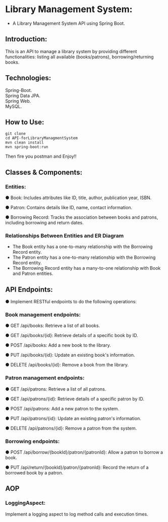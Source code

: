 # Library Management System:
- A Library Management System API using Spring Boot.
  
## Introduction:
This is an API to manage a library system by providing different functionalities: listing all available (books/patrons), borrowing/returning books.

## Technologies:
Spring-Boot.                      
Spring Data JPA.                        
Spring Web.                      
MySQL.

## How to Use:
```
git clone 
cd API-forLibraryManagmentSystem
mvn clean install
mvn spring-boot:run
```
Then fire you postman and Enjoy!!

## Classes & Components:
### Entities:

● Book: Includes attributes like ID, title, author, publication year, ISBN.

● Patron: Contains details like ID, name, contact information.

● Borrowing Record: Tracks the association between books and patrons, including borrowing and return dates.

### Relationships Between Entities and ER Diagram
- The Book entity has a one-to-many relationship with the Borrowing Record entity.
- The Patron entity has a one-to-many relationship with the Borrowing Record entity.
- The Borrowing Record entity has a many-to-one relationship with Book and Patron entities.

## API Endpoints:
● Implement RESTful endpoints to do the following operations:

### Book management endpoints:
● GET /api/books: Retrieve a list of all books.

● GET /api/books/{id}: Retrieve details of a specific book by ID.

● POST /api/books: Add a new book to the library.

● PUT /api/books/{id}: Update an existing book's information.

● DELETE /api/books/{id}: Remove a book from the library.

### Patron management endpoints:
● GET /api/patrons: Retrieve a list of all patrons.

● GET /api/patrons/{id}: Retrieve details of a specific patron by ID.

● POST /api/patrons: Add a new patron to the system.

● PUT /api/patrons/{id}: Update an existing patron's information.

● DELETE /api/patrons/{id}: Remove a patron from the system.

### Borrowing endpoints:
● POST /api/borrow/{bookId}/patron/{patronId}: Allow a patron to borrow a book.

● PUT /api/return/{bookId}/patron/{patronId}: Record the return of a borrowed book by a patron.

## AOP
### LoggingAspect: 
Implement a logging aspect to log method calls and execution times.
